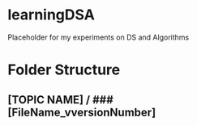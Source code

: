 # learningDSA
Placeholder for my experiments on DS and Algorithms


# Folder Structure
## [TOPIC NAME] / ###       [FileName_vversionNumber]
